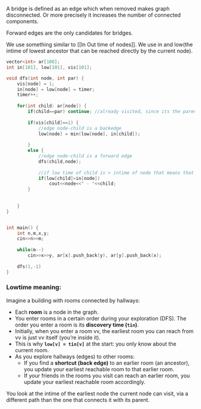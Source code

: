A bridge is defined as an edge which when removed makes graph disconnected. Or more precisely it increases the number of connected components.

Forward edges are the only candidates for bridges. 

We use something similar to [[In Out time of nodes]]. We use in and low(the intime of lowest ancestor that can be reached directly by the current node).

```cpp
vector<int> ar[100];
int in[101], low[101], vis[101];

void dfs(int node, int par) {
	vis[node] = 1;
	in[node] = low[node] = timer;
	timer++;
	
	for(int child: ar[node]) {
		if(child==par) continue; //already visited, since its the parent, cant update lowtime either
		
		if(vis[child]==1) {
			//edge node-child is a backedge
			low[node] = min(low[node], in[child]);
			
		} 
		else {
			//edge node-child is a forward edge
			dfs(child,node);
			
			//if low time of child is > intime of node that means that the child is connected to the ancestore of node
			if(low[child]>in[node])
				cout<<node<<" - "<<child;
		}
		
		
	}
}


int main() {
	int n,m,x,y;
	cin>>n>>m;
	
	while(m--)
		cin>>x>>y, ar[x].push_back(y), ar[y].push_back(x);
	
	dfs(1,-1)
}
```

### Lowtime meaning:

Imagine a building with rooms connected by hallways:

- Each **room** is a node in the graph.
- You enter rooms in a certain order during your exploration (DFS). The order you enter a room is its **discovery time (`tin`)**.
- Initially, when you enter a room vv, the earliest room you can reach from vv is just vv itself (you’re inside it).
- This is why **`low[v] = tin[v]`** at the start: you only know about the current room.
- As you explore hallways (edges) to other rooms:
    - If you find a **shortcut (back edge)** to an earlier room (an ancestor), you update your earliest reachable room to that earlier room.
    - If your friends in the rooms you visit can reach an earlier room, you update your earliest reachable room accordingly.

You look at the intime of the earliest node the current node can visit, via a different path than the one that connects it with its parent.